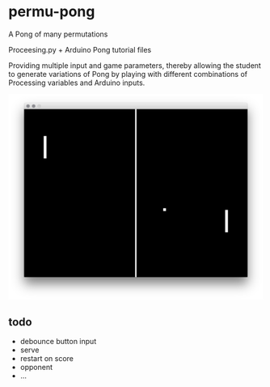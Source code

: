 # permu-pong

A Pong of many permutations

Proceesing.py + Arduino Pong tutorial files

Providing multiple input and game parameters, thereby allowing the student to generate variations of Pong by playing with different combinations of Processing variables and Arduino inputs.

![](screenshot.png)

## todo

* debounce button input
* serve
* restart on score
* opponent
* ...
